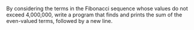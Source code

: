  By considering the terms in the Fibonacci sequence whose values do not exceed 4,000,000, write a program that finds and prints the sum of the even-valued terms, followed by a new line.
